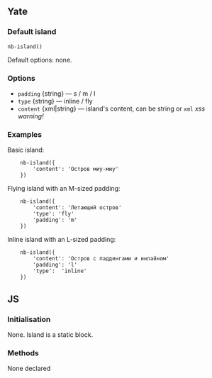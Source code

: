 ## Yate

### Default island

    nb-island()

Default options: none.

### Options

* `padding` {string} — s / m / l
* `type` {string} — inline / fly
* `content` {xml|string} — island's content, can be string or `xml` _xss warning!_

### Examples

Basic island:

```
    nb-island({
        'content': 'Остров миу-миу'
    })
```

Flying island with an M-sized padding:

```
    nb-island({
        'content': 'Летающий остров'
        'type': 'fly'
        'padding': 'm'
    })
```

Inline island with an L-sized padding:

```
    nb-island({
        'content': 'Остров с паддингами и инлайном'
        'padding': 'l'
        'type':  'inline'
    })
```

## JS

### Initialisation

None. Island is a static block.

### Methods

None declared